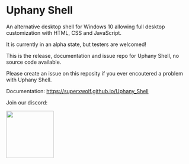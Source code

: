 # Uphany Shell

An alternative desktop shell for Windows 10 allowing full desktop customization with HTML, CSS and JavaScript.

It is currently in an alpha state, but testers are welcomed!

This is the release, documentation and issue repo for Uphany Shell, no source code available.

Please create an issue on this reposity if you ever encoutered a problem with Uphany Shell.

Documentation: https://superxwolf.github.io/Uphany_Shell

Join our discord:

[<img heigh=128 width=128 src="https://discord.com/assets/2f71ab5383293f63985ac8d5c632b3d4.png">](https://discord.gg/TJHx2kgsNZ)
